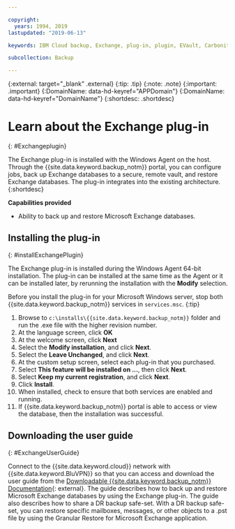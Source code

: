 ```yaml
---

copyright:
  years: 1994, 2019
lastupdated: "2019-06-13"

keywords: IBM Cloud backup, Exchange, plug-in, plugin, EVault, Carbonite

subcollection: Backup

---
```

{:external: target="_blank" .external}
{:tip: .tip}
{:note: .note}
{:important: .important}
{:DomainName: data-hd-keyref="APPDomain"}
{:DomainName: data-hd-keyref="DomainName"}
{:shortdesc: .shortdesc}

# Learn about the Exchange plug-in
{: #Exchangeplugin}

The Exchange plug-in is installed with the Windows Agent on the host. Through the {{site.data.keyword.backup_notm}} portal, you can configure jobs, back up Exchange databases to a secure, remote vault, and restore Exchange databases. The plug-in integrates into the existing architecture.
{:shortdesc}

**Capabilities provided**

- Ability to back up and restore Microsoft Exchange databases.

## Installing the plug-in
{: #installExchangePlugin}

The Exchange plug-in is installed during the Windows Agent 64-bit installation. The plug-in can be installed at the same time as the Agent or it can be installed later, by rerunning the installation with the **Modify** selection.

Before you install the plug-in for your Microsoft Windows server, stop both {{site.data.keyword.backup_notm}} services in `services.msc`.
{:tip}

1. Browse to `c:\installs\{{site.data.keyword.backup_notm}}` folder and run the .exe file with the higher revision number.
2. At the language screen, click **OK**
3. At the welcome screen, click **Next**
4. Select the **Modify installation**, and click **Next**.
5. Select the **Leave Unchanged**, and click **Next**.
6. At the custom setup screen, select each plug-in that you purchased.
7. Select **This feature will be installed on ...**, then click **Next**.
8. Select **Keep my current registration**, and click **Next**.
9. Click **Install**.
10. When installed, check to ensure that both services are enabled and running.
11. If {{site.data.keyword.backup_notm}} portal is able to access or view the database, then the installation was successful.

## Downloading the user guide
{: #ExchangeUserGuide}

Connect to the {{site.data.keyword.cloud}} network with {{site.data.keyword.BluVPN}} so that you can access and download the user guide from the [Downloadable {{site.data.keyword.backup_notm}} Documentation](http://downloads.service.softlayer.com/evault/Documentation/){: external}. The guide describes how to back up and restore Microsoft Exchange databases by using the Exchange plug-in. The guide also describes how to share a DR backup safe-set. With a DR backup safe-set, you can restore specific mailboxes, messages, or other objects to a .pst file by using the Granular Restore for Microsoft Exchange application.
